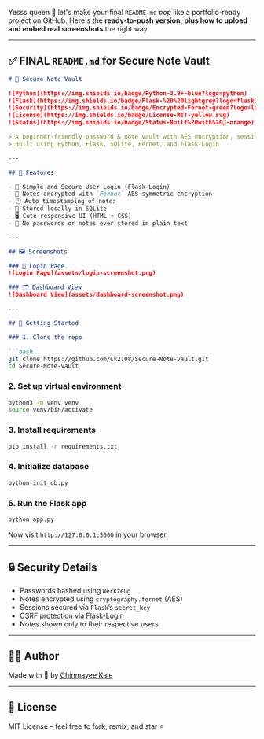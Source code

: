 Yesss queen 👑 let's make your final `README.md` *pop* like a portfolio-ready project on GitHub. Here's the **ready-to-push version**, **plus how to upload and embed real screenshots** the right way.

---

## ✅ FINAL `README.md` for Secure Note Vault

````markdown
# 🔐 Secure Note Vault

![Python](https://img.shields.io/badge/Python-3.9+-blue?logo=python)
![Flask](https://img.shields.io/badge/Flask-%20%20lightgrey?logo=flask)
![Security](https://img.shields.io/badge/Encrypted-Fernet-green?logo=lock)
![License](https://img.shields.io/badge/License-MIT-yellow.svg)
![Status](https://img.shields.io/badge/Status-Built%20with%20💛-orange)

> A beginner-friendly password & note vault with AES encryption, session security, and adorable UI 🌼  
> Built using Python, Flask, SQLite, Fernet, and Flask-Login

---

## 🌟 Features

- 🧠 Simple and Secure User Login (Flask-Login)
- 🔐 Notes encrypted with `Fernet` AES symmetric encryption
- 🕒 Auto timestamping of notes
- 💾 Stored locally in SQLite
- 🖥 Cute responsive UI (HTML + CSS)
- 🚫 No passwords or notes ever stored in plain text

---

## 🖼️ Screenshots

### 🔐 Login Page
![Login Page](assets/login-screenshot.png)

### 🗂 Dashboard View
![Dashboard View](assets/dashboard-screenshot.png)

---

## 🚀 Getting Started

### 1. Clone the repo

```bash
git clone https://github.com/Ck2108/Secure-Note-Vault.git
cd Secure-Note-Vault
````

### 2. Set up virtual environment

```bash
python3 -m venv venv
source venv/bin/activate
```

### 3. Install requirements

```bash
pip install -r requirements.txt
```

### 4. Initialize database

```bash
python init_db.py
```

### 5. Run the Flask app

```bash
python app.py
```

Now visit `http://127.0.0.1:5000` in your browser.

---

## 🔒 Security Details

* Passwords hashed using `Werkzeug`
* Notes encrypted using `cryptography.fernet` (AES)
* Sessions secured via `Flask`’s `secret_key`
* CSRF protection via Flask-Login
* Notes shown only to their respective users

---

## 🧑‍💻 Author

Made with 💛 by [Chinmayee Kale](https://github.com/Ck2108)

---

## 📜 License

MIT License – feel free to fork, remix, and star ⭐


